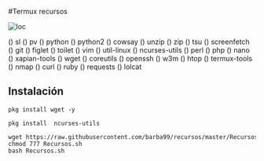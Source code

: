 #Termux recursos

![loc](https://scontent-ort2-1.xx.fbcdn.net/v/t1.0-9/fr/cp0/e15/q65/87280050_576969502891117_4221847852902514688_n.jpg?_nc_cat=109&_nc_ohc=Jl2Yk5LMCmgAX-FeulK&_nc_ht=scontent-ort2-1.xx&_nc_tp=14&oh=8db71aa7dd0abea32b174620258f1ecd&oe=5EC1A576)



() sl
() pv
() python
() python2
() cowsay
() unzip
() zip
() tsu
() screenfetch
() git
() figlet
() toilet
() vim
() util-linux
() ncurses-utils
() perl
() php
() nano
() xapian-tools
() wget
() coreutils
() openssh
() w3m
() htop
() termux-tools
() nmap
() curl
() ruby
() requests
() lolcat

## Instalación
```
pkg install wget -y  
```
```
pkg install  ncurses-utils  
```
```
wget https://raw.githubusercontent.com/barba99/recursos/master/Recursos.sh  
chmod 777 Recursos.sh 
bash Recursos.sh
```



